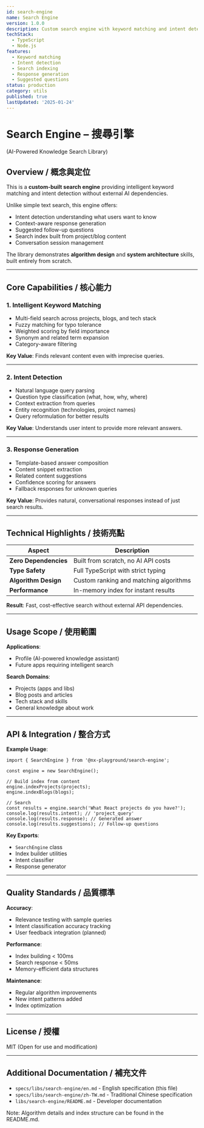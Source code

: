 ```yaml
---
id: search-engine
name: Search Engine
version: 1.0.0
description: Custom search engine with keyword matching and intent detection
techStack:
  - TypeScript
  - Node.js
features:
  - Keyword matching
  - Intent detection
  - Search indexing
  - Response generation
  - Suggested questions
status: production
category: utils
published: true
lastUpdated: '2025-01-24'
---
```


# Search Engine – 搜尋引擎

(AI-Powered Knowledge Search Library)

## Overview / 概念與定位

This is a **custom-built search engine** providing intelligent keyword matching and intent detection without external AI dependencies.

Unlike simple text search, this engine offers:

- Intent detection understanding what users want to know
- Context-aware response generation
- Suggested follow-up questions
- Search index built from project/blog content
- Conversation session management

The library demonstrates **algorithm design** and **system architecture** skills, built entirely from scratch.

---

## Core Capabilities / 核心能力

### 1. Intelligent Keyword Matching

- Multi-field search across projects, blogs, and tech stack
- Fuzzy matching for typo tolerance
- Weighted scoring by field importance
- Synonym and related term expansion
- Category-aware filtering

**Key Value**: Finds relevant content even with imprecise queries.

---

### 2. Intent Detection

- Natural language query parsing
- Question type classification (what, how, why, where)
- Context extraction from queries
- Entity recognition (technologies, project names)
- Query reformulation for better results

**Key Value**: Understands user intent to provide more relevant answers.

---

### 3. Response Generation

- Template-based answer composition
- Content snippet extraction
- Related content suggestions
- Confidence scoring for answers
- Fallback responses for unknown queries

**Key Value**: Provides natural, conversational responses instead of just search results.

---

## Technical Highlights / 技術亮點

| Aspect                | Description                            |
| --------------------- | -------------------------------------- |
| **Zero Dependencies** | Built from scratch, no AI API costs    |
| **Type Safety**       | Full TypeScript with strict typing     |
| **Algorithm Design**  | Custom ranking and matching algorithms |
| **Performance**       | In-memory index for instant results    |

**Result**: Fast, cost-effective search without external API dependencies.

---

## Usage Scope / 使用範圍

**Applications**:

- Profile (AI-powered knowledge assistant)
- Future apps requiring intelligent search

**Search Domains**:

- Projects (apps and libs)
- Blog posts and articles
- Tech stack and skills
- General knowledge about work

---

## API & Integration / 整合方式

**Example Usage**:

```tsx
import { SearchEngine } from '@nx-playground/search-engine';

const engine = new SearchEngine();

// Build index from content
engine.indexProjects(projects);
engine.indexBlogs(blogs);

// Search
const results = engine.search('What React projects do you have?');
console.log(results.intent); // 'project_query'
console.log(results.response); // Generated answer
console.log(results.suggestions); // Follow-up questions
```

**Key Exports**:

- `SearchEngine` class
- Index builder utilities
- Intent classifier
- Response generator

---

## Quality Standards / 品質標準

**Accuracy**:

- Relevance testing with sample queries
- Intent classification accuracy tracking
- User feedback integration (planned)

**Performance**:

- Index building < 100ms
- Search response < 50ms
- Memory-efficient data structures

**Maintenance**:

- Regular algorithm improvements
- New intent patterns added
- Index optimization

---

## License / 授權

MIT (Open for use and modification)

---

## Additional Documentation / 補充文件

- `specs/libs/search-engine/en.md` - English specification (this file)
- `specs/libs/search-engine/zh-TW.md` - Traditional Chinese specification
- `libs/search-engine/README.md` - Developer documentation

Note: Algorithm details and index structure can be found in the README.md.
